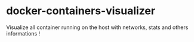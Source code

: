 # docker-containers-visualizer
Visualize all container running on the host with networks, stats and others informations !
